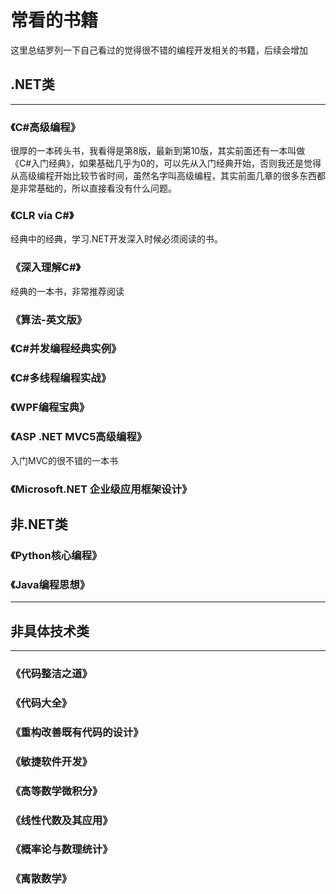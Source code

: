 # 常看的书籍
这里总结罗列一下自己看过的觉得很不错的编程开发相关的书籍，后续会增加
## .NET类
***
### 《C#高级编程》 
很厚的一本砖头书，我看得是第8版，最新到第10版，其实前面还有一本叫做《C#入门经典》，如果基础几乎为0的，可以先从入门经典开始，否则我还是觉得从高级编程开始比较节省时间，虽然名字叫高级编程，其实前面几章的很多东西都是非常基础的，所以直接看没有什么问题。
### 《CLR via C#》
经典中的经典，学习.NET开发深入时候必须阅读的书。
### 《深入理解C#》
经典的一本书，非常推荐阅读

### 《算法-英文版》

### 《C#并发编程经典实例》

### 《C#多线程编程实战》

### 《WPF编程宝典》

### 《ASP .NET MVC5高级编程》
入门MVC的很不错的一本书
### 《Microsoft.NET 企业级应用框架设计》

## 非.NET类
### 《Python核心编程》
### 《Java编程思想》

***
## 非具体技术类
***
### 《代码整洁之道》
### 《代码大全》
### 《重构改善既有代码的设计》
### 《敏捷软件开发》
### 《高等数学微积分》
### 《线性代数及其应用》
### 《概率论与数理统计》
### 《离散数学》